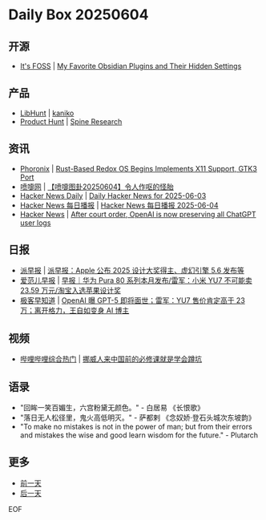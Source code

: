 # Daily Box 20250604

## 开源
- [It's FOSS](https://itsfoss.com/) | [My Favorite Obsidian Plugins and Their Hidden Settings](https://itsfoss.com/obsidian-plugins/)

## 产品
- [LibHunt](https://www.libhunt.com/) | [kaniko](https://www.libhunt.com/r/kaniko)
- [Product Hunt](https://www.producthunt.com) | [Spine Research](https://www.producthunt.com/posts/spine-research)

## 资讯
- [Phoronix](https://www.phoronix.com/) | [Rust-Based Redox OS Begins Implements X11 Support, GTK3 Port](https://www.phoronix.com/news/Redox-OS-Implementing-X11)
- [喷嚏网](http://www.dapenti.com/blog/blog.asp?subjectid=70&name=xilei) | [【喷嚏图卦20250604】令人作呕的怪胎](http://www.dapenti.com/blog/more.asp?name=xilei&id=186376)
- [Hacker News Daily](https://www.daemonology.net/hn-daily/) | [Daily Hacker News for 2025-06-03](https://www.daemonology.net/hn-daily/2025-06-03.html)
- [Hacker News 每日播报](https://hacker-news.agi.li/) | [Hacker News 每日播报 2025-06-04](https://hacker-news.agi.li/post/2025-06-04)
- [Hacker News](https://news.ycombinator.com/front) | [After court order, OpenAI is now preserving all ChatGPT user logs](https://news.ycombinator.com/item?id=44185913)

## 日报
- [派早报](https://sspai.com/tag/%E6%B4%BE%E6%97%A9%E6%8A%A5) | [派早报：Apple 公布 2025 设计大奖得主、虚幻引擎 5.6 发布等](https://sspai.com/post/99893)
- [爱范儿早报](https://www.ifanr.com/category/ifanrnews) | [早报｜华为 Pura 80 系列本月发布/雷军：小米 YU7 不可能卖 23.59 万元/淘宝入选苹果设计奖](https://www.ifanr.com/1625945)
- [极客早知道](https://www.geekpark.net/column/74) | [OpenAI 曝 GPT-5 即将面世；雷军：YU7 售价肯定高于 23 万；离开格力，王自如变身 AI 博主](https://www.geekpark.net/news/350041)

## 视频
- [哔哩哔哩综合热门](https://www.bilibili.com/v/popular/all/) | [挪威人来中国前的必修课就是学会蹲坑](https://b23.tv/BV1QXTjziEsM)

## 语录
- "回眸一笑百媚生，六宫粉黛无颜色。" - 白居易 《长恨歌》
- "落日无人松径里，鬼火高低明灭。" - 萨都剌 《念奴娇·登石头城次东坡韵》
- "To make no mistakes is not in the power of man; but from their errors and mistakes the wise and good learn wisdom for the future." - Plutarch

## 更多
- [前一天](daily-box-20250603.md)
- [后一天](daily-box-20250605.md)

EOF